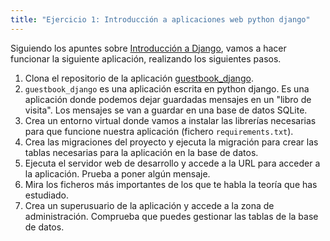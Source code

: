 ```yaml
---
title: "Ejercicio 1: Introducción a aplicaciones web python django"
---
```


Siguiendo los apuntes sobre [Introducción a Django](django.html), vamos a hacer funcionar la siguiente aplicación, realizando los siguientes pasos.

1. Clona el repositorio de la aplicación [guestbook_django](https://github.com/josedom24/guestbook_django).
2. `guestbook_django` es una aplicación escrita en python django. Es una aplicación donde podemos dejar guardadas mensajes en un "libro de visita". Los mensajes se van a guardar en una base de datos SQLite.
3. Crea un entorno virtual donde vamos a instalar las librerías necesarias para que funcione nuestra aplicación (fichero `requirements.txt`).
4. Crea las migraciones del proyecto y ejecuta la migración para crear las tablas necesarias para la aplicación en la base de datos.
5. Ejecuta el servidor web de desarrollo y accede a la URL para acceder a la aplicación. Prueba a poner algún mensaje.
6. Mira los ficheros más importantes de los que te habla la teoría que has estudiado.
7. Crea un superusuario de la aplicación y accede a la zona de administración. Comprueba que puedes gestionar las tablas de la base de datos.